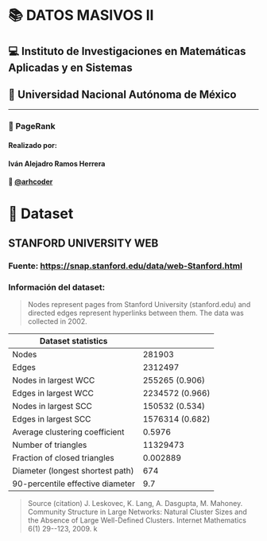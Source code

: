 # 📚 DATOS MASIVOS II
## 💻 Instituto de Investigaciones en Matemáticas Aplicadas y en Sistemas
## 🏫 Universidad Nacional Autónoma de México

<hr>

### 📄 PageRank

#### Realizado por:
#### Iván Alejadro Ramos Herrera
#### 💜 [@arhcoder](https://github.com/arhcoder)

# 📓 Dataset

## STANFORD UNIVERSITY WEB
### Fuente: https://snap.stanford.edu/data/web-Stanford.html
### Información del dataset:

> Nodes represent pages from Stanford University (stanford.edu) and directed edges represent hyperlinks between them. The data was collected in 2002.

|  Dataset statistics  |      |
|----------------------|------|
| Nodes |	281903 |
| Edges |	2312497 |
| Nodes in largest WCC |	255265 (0.906) |
| Edges in largest WCC |	2234572 (0.966) |
| Nodes in largest SCC |	150532 (0.534) |
| Edges in largest SCC |	1576314 (0.682) |
| Average clustering coefficient |	0.5976 |
| Number of triangles |	11329473 |
| Fraction of closed triangles |	0.002889 |
| Diameter (longest shortest path) | 674 |
| 90-percentile effective diameter | 9.7 |

> Source (citation)
J. Leskovec, K. Lang, A. Dasgupta, M. Mahoney. Community Structure in Large Networks: Natural Cluster Sizes and the Absence of Large Well-Defined Clusters. Internet Mathematics 6(1) 29--123, 2009. k